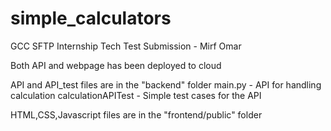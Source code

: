 # simple_calculators
GCC SFTP Internship Tech Test Submission - Mirf Omar

Both API and webpage has been deployed to cloud

API and API_test files are in the "backend" folder
main.py - API for handling calculation
calculationAPITest - Simple test cases for the API

HTML,CSS,Javascript files are in the "frontend/public" folder

